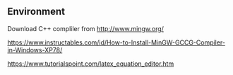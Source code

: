 

## Environment

Download C++ compliler from http://www.mingw.org/

https://www.instructables.com/id/How-to-Install-MinGW-GCCG-Compiler-in-Windows-XP78/


https://www.tutorialspoint.com/latex_equation_editor.htm